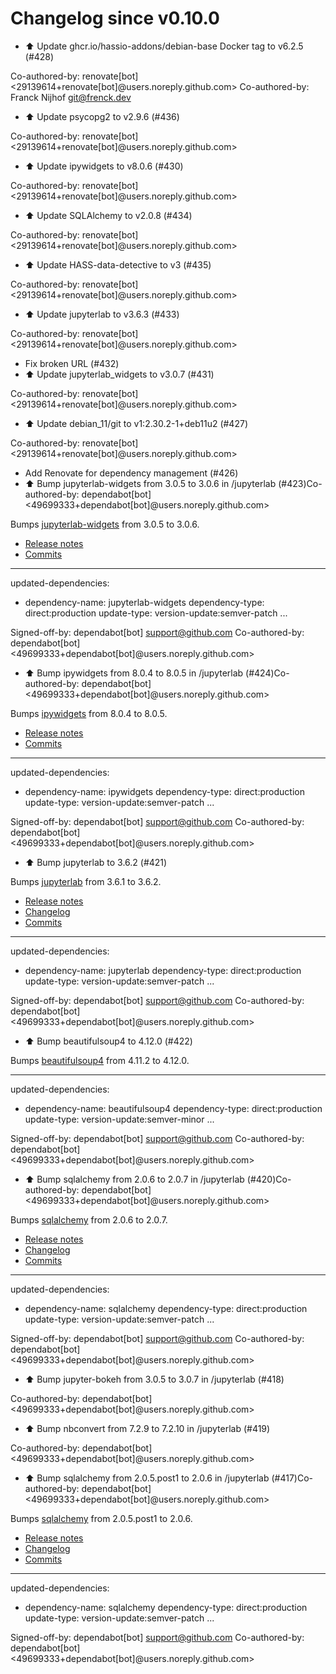 # Changelog since v0.10.0
- ⬆️ Update ghcr.io/hassio-addons/debian-base Docker tag to v6.2.5 (#428)

Co-authored-by: renovate[bot] <29139614+renovate[bot]@users.noreply.github.com>
Co-authored-by: Franck Nijhof <git@frenck.dev> 
- ⬆️ Update psycopg2 to v2.9.6 (#436)

Co-authored-by: renovate[bot] <29139614+renovate[bot]@users.noreply.github.com> 
- ⬆️ Update ipywidgets to v8.0.6 (#430)

Co-authored-by: renovate[bot] <29139614+renovate[bot]@users.noreply.github.com> 
- ⬆️ Update SQLAlchemy to v2.0.8 (#434)

Co-authored-by: renovate[bot] <29139614+renovate[bot]@users.noreply.github.com> 
- ⬆️ Update HASS-data-detective to v3 (#435)

Co-authored-by: renovate[bot] <29139614+renovate[bot]@users.noreply.github.com> 
- ⬆️ Update jupyterlab to v3.6.3 (#433)

Co-authored-by: renovate[bot] <29139614+renovate[bot]@users.noreply.github.com> 
- Fix broken URL (#432) 
- ⬆️ Update jupyterlab_widgets to v3.0.7 (#431)

Co-authored-by: renovate[bot] <29139614+renovate[bot]@users.noreply.github.com> 
- ⬆️ Update debian_11/git to v1:2.30.2-1+deb11u2 (#427)

Co-authored-by: renovate[bot] <29139614+renovate[bot]@users.noreply.github.com> 
- Add Renovate for dependency management (#426) 
- ⬆️ Bump jupyterlab-widgets from 3.0.5 to 3.0.6 in /jupyterlab (#423)Co-authored-by: dependabot[bot] <49699333+dependabot[bot]@users.noreply.github.com>

Bumps [jupyterlab-widgets](https://github.com/jupyter-widgets/ipywidgets) from 3.0.5 to 3.0.6.
- [Release notes](https://github.com/jupyter-widgets/ipywidgets/releases)
- [Commits](https://github.com/jupyter-widgets/ipywidgets/compare/@jupyter-widgets/notebook-manager@3.0.5...@jupyter-widgets/notebook-manager@3.0.6)

---
updated-dependencies:
- dependency-name: jupyterlab-widgets
  dependency-type: direct:production
  update-type: version-update:semver-patch
...

Signed-off-by: dependabot[bot] <support@github.com>
Co-authored-by: dependabot[bot] <49699333+dependabot[bot]@users.noreply.github.com> 
- ⬆️ Bump ipywidgets from 8.0.4 to 8.0.5 in /jupyterlab (#424)Co-authored-by: dependabot[bot] <49699333+dependabot[bot]@users.noreply.github.com>

Bumps [ipywidgets](https://github.com/jupyter-widgets/ipywidgets) from 8.0.4 to 8.0.5.
- [Release notes](https://github.com/jupyter-widgets/ipywidgets/releases)
- [Commits](https://github.com/jupyter-widgets/ipywidgets/compare/8.0.4...8.0.5)

---
updated-dependencies:
- dependency-name: ipywidgets
  dependency-type: direct:production
  update-type: version-update:semver-patch
...

Signed-off-by: dependabot[bot] <support@github.com>
Co-authored-by: dependabot[bot] <49699333+dependabot[bot]@users.noreply.github.com> 
- ⬆️ Bump jupyterlab to 3.6.2 (#421)

Bumps [jupyterlab](https://github.com/jupyterlab/jupyterlab) from 3.6.1 to 3.6.2.
- [Release notes](https://github.com/jupyterlab/jupyterlab/releases)
- [Changelog](https://github.com/jupyterlab/jupyterlab/blob/@jupyterlab/vdom@3.6.2/CHANGELOG.md)
- [Commits](https://github.com/jupyterlab/jupyterlab/compare/@jupyterlab/vdom@3.6.1...@jupyterlab/vdom@3.6.2)

---
updated-dependencies:
- dependency-name: jupyterlab
  dependency-type: direct:production
  update-type: version-update:semver-patch
...

Signed-off-by: dependabot[bot] <support@github.com>
Co-authored-by: dependabot[bot] <49699333+dependabot[bot]@users.noreply.github.com> 
- ⬆️ Bump beautifulsoup4 to 4.12.0 (#422)

Bumps [beautifulsoup4](https://www.crummy.com/software/BeautifulSoup/bs4/) from 4.11.2 to 4.12.0.

---
updated-dependencies:
- dependency-name: beautifulsoup4
  dependency-type: direct:production
  update-type: version-update:semver-minor
...

Signed-off-by: dependabot[bot] <support@github.com>
Co-authored-by: dependabot[bot] <49699333+dependabot[bot]@users.noreply.github.com> 
- ⬆️ Bump sqlalchemy from 2.0.6 to 2.0.7 in /jupyterlab (#420)Co-authored-by: dependabot[bot] <49699333+dependabot[bot]@users.noreply.github.com>

Bumps [sqlalchemy](https://github.com/sqlalchemy/sqlalchemy) from 2.0.6 to 2.0.7.
- [Release notes](https://github.com/sqlalchemy/sqlalchemy/releases)
- [Changelog](https://github.com/sqlalchemy/sqlalchemy/blob/main/CHANGES.rst)
- [Commits](https://github.com/sqlalchemy/sqlalchemy/commits)

---
updated-dependencies:
- dependency-name: sqlalchemy
  dependency-type: direct:production
  update-type: version-update:semver-patch
...

Signed-off-by: dependabot[bot] <support@github.com>
Co-authored-by: dependabot[bot] <49699333+dependabot[bot]@users.noreply.github.com> 
- ⬆️ Bump jupyter-bokeh from 3.0.5 to 3.0.7 in /jupyterlab (#418)

Co-authored-by: dependabot[bot] <49699333+dependabot[bot]@users.noreply.github.com> 
- ⬆️ Bump nbconvert from 7.2.9 to 7.2.10 in /jupyterlab (#419)

Co-authored-by: dependabot[bot] <49699333+dependabot[bot]@users.noreply.github.com> 
- ⬆️ Bump sqlalchemy from 2.0.5.post1 to 2.0.6 in /jupyterlab (#417)Co-authored-by: dependabot[bot] <49699333+dependabot[bot]@users.noreply.github.com>

Bumps [sqlalchemy](https://github.com/sqlalchemy/sqlalchemy) from 2.0.5.post1 to 2.0.6.
- [Release notes](https://github.com/sqlalchemy/sqlalchemy/releases)
- [Changelog](https://github.com/sqlalchemy/sqlalchemy/blob/main/CHANGES.rst)
- [Commits](https://github.com/sqlalchemy/sqlalchemy/commits)

---
updated-dependencies:
- dependency-name: sqlalchemy
  dependency-type: direct:production
  update-type: version-update:semver-patch
...

Signed-off-by: dependabot[bot] <support@github.com>
Co-authored-by: dependabot[bot] <49699333+dependabot[bot]@users.noreply.github.com> 
